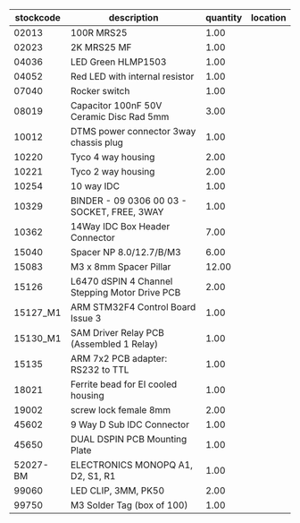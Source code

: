 |stockcode|description|quantity|location|
|---------|-----------|--------|--------|
|02013|100R MRS25|1.00||
|02023|2K MRS25 MF|1.00||
|04036|LED Green HLMP1503|1.00||
|04052|Red LED with internal resistor|1.00||
|07040|Rocker switch|1.00||
|08019|Capacitor 100nF 50V Ceramic Disc Rad 5mm|3.00||
|10012|DTMS power connector 3way chassis plug|1.00||
|10220|Tyco 4 way housing|2.00||
|10221|Tyco 2 way housing|2.00||
|10254|10 way IDC|1.00||
|10329|BINDER - 09 0306 00 03 - SOCKET, FREE, 3WAY|1.00||
|10362|14Way IDC Box Header Connector|7.00||
|15040|Spacer NP 8.0/12.7/B/M3|6.00||
|15083|M3 x 8mm Spacer Pillar|12.00||
|15126|L6470 dSPIN 4 Channel Stepping Motor Drive PCB|2.00||
|15127_M1|ARM STM32F4 Control Board Issue 3|1.00||
|15130_M1|SAM Driver Relay PCB (Assembled 1 Relay)|1.00||
|15135|ARM 7x2 PCB adapter: RS232 to TTL|1.00||
|18021|Ferrite bead for EI cooled housing|1.00||
|19002|screw lock female 8mm|2.00||
|45602|9 Way D Sub IDC Connector|1.00||
|45650|DUAL DSPIN PCB Mounting Plate|1.00||
|52027-BM|ELECTRONICS MONOPQ A1, D2, S1, R1|1.00||
|99060|LED CLIP, 3MM, PK50|2.00||
|99750|M3 Solder Tag (box of 100)|1.00||

